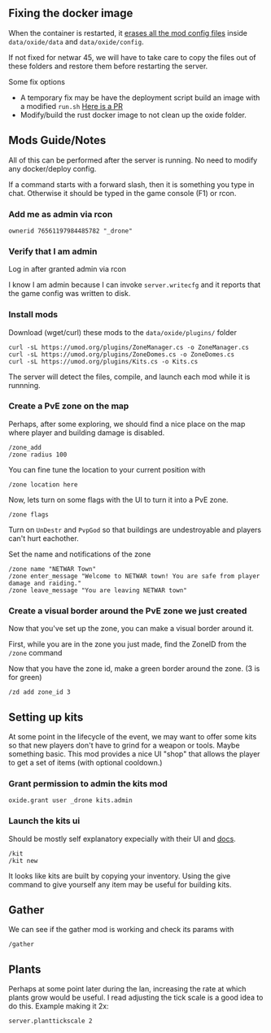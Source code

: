 ## Fixing the docker image

When the container is restarted, it [erases all the mod config files](https://github.com/netwarlan/rust/blob/63de613c2dfb69405924e17b34d409dcf69ed2b8/run.sh#L107) inside `data/oxide/data` and `data/oxide/config`.

If not fixed for netwar 45, we will have to take care to copy the files out of these folders and restore them before restarting the server. 

Some fix options

- A temporary fix may be have the deployment script build an image with a modified `run.sh`  [Here is a PR](https://github.com/netwarlan/game-deployment-scripts/pull/3)
- Modify/build the rust docker image to not clean up the oxide folder.




## Mods Guide/Notes

All of this can be performed after the server is running. No need to modify any docker/deploy config.

If a command starts with a forward slash, then it is something you type in chat.
Otherwise it should be typed in the game console (F1) or rcon.

### Add me as admin via rcon

`ownerid 76561197984485782 "_drone"`

### Verify that I am admin

Log in after granted admin via rcon

I know I am admin because I can invoke `server.writecfg` and it reports that the game config was written to disk.

### Install mods

Download (wget/curl) these mods to the `data/oxide/plugins/` folder

```
curl -sL https://umod.org/plugins/ZoneManager.cs -o ZoneManager.cs
curl -sL https://umod.org/plugins/ZoneDomes.cs -o ZoneDomes.cs
curl -sL https://umod.org/plugins/Kits.cs -o Kits.cs
```

The server will detect the files, compile, and launch each mod while it is runnning.

### Create a PvE zone on the map

Perhaps, after some exploring, we should find a nice place on the map where player and building damage is disabled.

    /zone_add
    /zone radius 100

You can fine tune the location to your current position with

    /zone location here

Now, lets turn on some flags with the UI to turn it into a PvE zone.

    /zone flags

Turn on `UnDestr` and `PvpGod` so that buildings are undestroyable and players can't hurt eachother.

Set the name and notifications of the zone

    /zone name "NETWAR Town"
    /zone enter_message "Welcome to NETWAR town! You are safe from player damage and raiding."
    /zone leave_message "You are leaving NETWAR town"

### Create a visual border around the PvE zone we just created

Now that you've set up the zone, you can make a visual border around it.

First, while you are in the zone you just made, find the ZoneID from the `/zone` command

Now that you have the zone id, make a green border around the zone. (3 is for green)

    /zd add zone_id 3


## Setting up kits

At some point in the lifecycle of the event, we may want to offer some kits so that new 
players don't have to grind for a weapon or tools. Maybe something basic. This mod provides 
a nice UI "shop" that allows the player to get a set of items (with optional cooldown.)

### Grant permission to admin the kits mod

`oxide.grant user _drone kits.admin`

### Launch the kits ui

Should be mostly self explanatory expecially with their UI and [docs](https://umod.org/plugins/rust-kits). 


    /kit
    /kit new

It looks like kits are built by copying your inventory.  Using the give command to give yourself any item may be useful for building kits.

## Gather
We can see if the gather mod is working and check its params with 

    /gather

## Plants

Perhaps at some point later during the lan, increasing the rate at which plants grow would be useful.
I read adjusting the tick scale is a good idea to do this.  Example making it 2x:

    server.planttickscale 2
